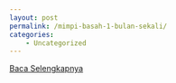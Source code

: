 ```yaml
---
layout: post
permalink: /mimpi-basah-1-bulan-sekali/
categories:
    - Uncategorized
---
```


[Baca Selengkapnya](/01)